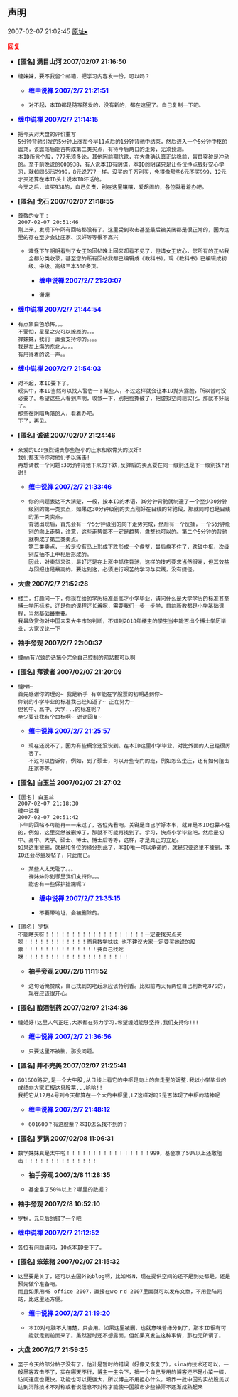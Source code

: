 ## 声明
2007-02-07 21:02:45
[原址▸](http://www.fxgan.com/chan_time/2007_01_06/462.htm)





**<font color='red'>回复</font>**


- **[匿名] 满目山河  2007/02/07 21:16:50**
- ```
  缠妹妹，要不我留个邮箱，把学习内容发一份，可以吗？ 
  ```
   - **<font color='blue'>缠中说禅 2007/2/7 21:21:51</font>**
   - ```
     对不起，本ID都是随写随发的，没有新的，都在这里了。自己复制一下吧。
     ```
- **<font color='blue'>缠中说禅 2007/2/7 21:14:15</font>**
- ```
  把今天对大盘的评价重写
  5分钟背驰引发的5分钟上涨在今早11点后的1分钟背驰中结束，然后进入一个5分钟中枢的震荡，该震荡后能否构成第二类买点，有待今后两日的走势，无须预测。
  本ID所言个股，777无须多论，其他因前期抗跌，在大盘确认真正站稳前，盲目突破是冲动的。至于前晚说的000938，有人说本ID有阴谋，本ID的阴谋只是让各位挣点钱好安心学习，就如同6元说999，8元说777一样。没买的千万别买，免得像那些6元不买999，12元才买还算在本ID头上说本ID坏话的。
  今天之后，谁买938的，自己负责，别在这里嚷嚷，爱胡闹的，各位就看着办吧。
  ```
- **[匿名] 戈石  2007/02/07 21:18:55**
- ```
  尊敬的女王：
  2007-02-07 20:51:46 
  刚上来，发现下午所有回帖都没有了。这里受到攻击甚至最后被关闭都是很正常的，因为这里的存在至少会让庄家、汉奸等等很不高兴
  ```
   - ```
     难怪下午明明看到了女王的回帖晚上回来却看不见了，但请女王放心，您所有的正帖我全都分类收录，甚至您的所有回帖我都已编辑成《教科书》，现《教科书》已编辑成初级、中级、高级三本300多页。 
     ```
      - **<font color='blue'>缠中说禅 2007/2/7 21:20:07</font>**
      - ```
        谢谢
        ```
- **<font color='blue'>缠中说禅 2007/2/7 21:44:54</font>**
- ```
  有点象白色恐怖。。。
  不要怕，星星之火可以燎原的。。。
  禅妹妹，我们一直会支持你的。。。。
  我是在上海的东北人。。。
  有用得着的说一声。。
  ```
- **<font color='blue'>缠中说禅 2007/2/7 21:54:03</font>**
- ```
  对不起，本ID要下了。
  现实中，本ID当然可以找人警告一下某些人，不过这样就会让本ID抛头露脸，所以暂时没必要了。希望这些人看到声明，收敛一下，别把脸撕破了，把虚拟空间现实化，那就不好玩了。
  那些在阴暗角落的人，看着办吧。
  下了，再见。
  ```
- **[匿名] 诚诚  2007/02/07 21:24:46**
- ```
  亲爱的LZ:强烈谴责那些胆小的庄家和软骨头的汉奸!
  我们都支持你对他们予以痛击!
  再想请教一个问题:30分钟背弛下来的下跌,反弹后的卖点要在同一级别还是下一级别找?谢谢! 
  ```
   - **<font color='blue'>缠中说禅 2007/2/7 21:33:46</font>**
   - ```
     你的问题表达不大清楚，一般，按本ID的术语，30分钟背驰就制造了一个至少30分钟级别的第一类卖点，如果这30分钟级别的卖点刚好在日线的背驰段，那就同时也是日线的第一类卖点。
     背驰出现后，首先会有一个5分钟级别的向下走势完成，然后有一个反抽，一个5分钟级别的向上走势，注意，这些走势都不一定是趋势，盘整也可以的。第二个5分钟的背驰就构成了第二类卖点。
     第三类卖点，一般是没有马上形成下跌形成一个盘整，最后盘不住了，跌破中枢，次级别反抽不上中枢后形成的。
     因此，对卖货来说，最好还是在上涨中抓住背驰，这样的技巧要求当然很高，但其效益与回报也是最高的。要达到这，必须进行艰苦的学习与实践，没有捷径。
     ```
- **大盘 2007/2/7 21:52:28**
- ```
  楼主，打趣问一下，你现在给的学历标准最高才小学毕业，请问什么是大学学历的标准甚至博士学历标准，还是你的课程还长着呢，需要我们一步一步学，目前所教都是小学基础课程，当然基础最重要。
  我最欣赏你对中国未来大牛市的判断，不知到2018年楼主的学生当中能否出个博士学历毕业，大家议论一下
  ```
- **袖手旁观 2007/2/7 22:00:37**
- ```
  缠mm有兴致的话搞个完全自己控制的网站都可以啊
  ```
- **[匿名] 拜读者  2007/02/07 21:20:09**
- ```
  缠MM~
  首先感谢你的理论~ 我是新手 有幸能在学股票的初期遇到你~
  你说的小学毕业的标准我已经知道了~ 正在努力~
  但初中、高中、大学...的标准呢？ 
  至少要让我有个目标啊~ 谢谢回复~ 
  ```
   - **<font color='blue'>缠中说禅 2007/2/7 21:25:57</font>**
   - ```
     现在还说不了，因为有些概念还没说到。在本ID这里小学毕业，对比外面的人已经很厉害了。
     不过可以告诉你，例如，到了硕士，可以开些专门的班，例如怎么坐庄，还有如何阻击庄家等等。
     ```
- **[匿名] 白玉兰  2007/02/07 21:27:02**
- ```
  [匿名] 白玉兰 
  2007-02-07 21:18:30 
  缠中说禅 
  2007-02-07 20:51:42 
  下午的回帖不可能再一一来过了，各位先看吧。关键是自己学好本事，就算是本ID也靠不住的，例如，这里突然被删掉了，那就不可能再找到了。学习，快点小学毕业吧，然后是初中、高中、大学、硕士、博士、博士后等等，这样，才是真正的立足。
  如果这里被删，就是和各位的缘分到此了，本ID唯一可以承诺的，就是只要这里不被删，本ID还会尽量发帖子，只此而已。 
  ```
   - ```
     某些人太无耻了。。。
     禅妹妹你到哪里我们支持你。。。
     能否有一些保护措施呢？ 
     ```
      - **<font color='blue'>缠中说禅 2007/2/7 21:35:15</font>**
      - ```
        不要带地址，会被删除的。
        ```
- ```
  [匿名] 罗锅 
  不能瞎买呀！！！！！！！！！！！！！！！！！！！一定要找买点买呀！！！！！！！！！！！！而且数学妹妹 也不建议大家一定要买她说的股票！！！！！！！！！！！！！！要自己找吃呀！！！！！！！！！！！！！！！！！！！！ 
  ```
   - **袖手旁观 2007/2/8 11:11:52**
   - ```
     这句话俺赞成，自己找到的吃起来应该特别香。比如前两天有两位自己判断吃879的，现在应该很开心。
     ```
- **[匿名] 酿酒制药  2007/02/07 21:34:36**
- ```
  缠姐好!这里人气正旺,大家都在努力学习.希望缠姐能够坚持,我们支持你!!! 
  ```
   - **<font color='blue'>缠中说禅 2007/2/7 21:36:56</font>**
   - ```
     只要这里不被删，那没问题。
     ```
- **[匿名] 并不完美  2007/02/07 21:25:41**
- ```
  601600路安,是一个大牛股,从日线上看它的中枢是向上的奔走型的调整.我以小学毕业的成绩向大家汇报这只股票...哈哈!!
  我把它从12月4号到今天都算在一个大的中枢里,LZ这样对吗?是否体现了中枢的精神呢 
  ```
   - **<font color='blue'>缠中说禅 2007/2/7 21:48:12</font>**
   - ```
     601600？有这股票？本ID怎么找不到的？
     ```
- **[匿名] 罗锅  2007/02/08 11:06:31**
- ```
  数学妹妹真是太牛啦！！！！！！！！！！！！！！！！999，基金拿了50%以上还敢阻击！！！！！！！！！！！！！！
  ```
   - **袖手旁观 2007/2/8 11:28:35**
   - ```
     基金拿了50％以上？哪里的数据？
     ```
- **袖手旁观 2007/2/8 10:52:10**
- ```
  罗锅，元旦后的错了一个吧
  ```
- **<font color='blue'>缠中说禅 2007/2/7 21:12:52</font>**
- ```
  各位有问题请问，10点本ID要下了。
  ```
- **[匿名] 笨笨猪  2007/02/07 21:15:32**
- ```
  这里要是关了，还可以去国外的blog啊，比如MSN，现在提供空间的还不是到处都是。还是预先做个准备吧。
  而且如果用MS office 2007，直接在wｏｒd 2007里面就可以发布文章，不用登陆网站，比这里还方便。 
  ```
   - **<font color='blue'>缠中说禅 2007/2/7 21:19:20</font>**
   - ```
     本ID对电脑不大清楚，只会用。如果这里被删，也就意味着缘分到了，那本ID很有可能就走到前面来了。虽然暂时还不想露面，但如果真发生这种事情，那也无所谓了。
     ```
- **大盘 2007/2/7 21:59:25**
- ```
  至于今天的部分帖子没有了，估计是暂时的错误（好像又恢复了），sina的技术还可以，一般黑客攻击不了，实在哪天不行，博主一生令下，搞一个自己专用的博客还不是小菜一碟，访问速度也更快，功能也可以更强大，所以博主不用担心什么，培养一批中国的实战股民以达到消除技术不对称或者说信息不对称才能使中国股市少些操弄不逐渐成熟起来
  ```
